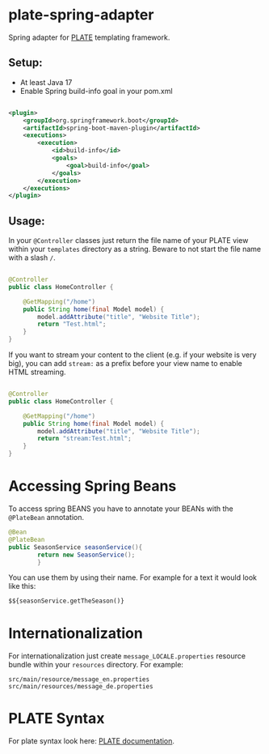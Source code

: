 # plate-spring-adapter

Spring adapter for [PLATE](https://github.com/voelza/plate) templating framework.

## Setup:

- At least Java 17
- Enable Spring build-info goal in your pom.xml

```xml

<plugin>
    <groupId>org.springframework.boot</groupId>
    <artifactId>spring-boot-maven-plugin</artifactId>
    <executions>
        <execution>
            <id>build-info</id>
            <goals>
                <goal>build-info</goal>
            </goals>
        </execution>
    </executions>
</plugin>
```

## Usage:

In your `@Controller` classes just return the file name of your PLATE view within your `templates` directory as a
string. Beware to not start the file name with a slash `/`.

```java

@Controller
public class HomeController {

    @GetMapping("/home")
    public String home(final Model model) {
        model.addAttribute("title", "Website Title");
        return "Test.html";
    }
}
```

If you want to stream your content to the client (e.g. if your website is very big), you can add `stream:` as a prefix
before your view name to enable HTML streaming.

```java

@Controller
public class HomeController {

    @GetMapping("/home")
    public String home(final Model model) {
        model.addAttribute("title", "Website Title");
        return "stream:Test.html";
    }
}
```

# Accessing Spring Beans

To access spring BEANS you have to annotate your BEANs with the `@PlateBean` annotation.

```java
@Bean
@PlateBean
public SeasonService seasonService(){
        return new SeasonService();
        }
```

You can use them by using their name. For example for a text it would look like this:

```html
$${seasonService.getTheSeason()}
```

# Internationalization

For internationalization just create `message_LOCALE.properties` resource bundle within your `resources` directory.
For example:

```
src/main/resource/message_en.properties
src/main/resources/message_de.properties
```

# PLATE Syntax

For plate syntax look here: [PLATE documentation](https://github.com/voelza/plate).